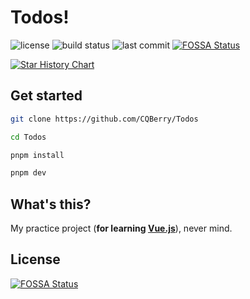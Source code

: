 # Todos!

![license](https://img.shields.io/github/license/CQBerry/Todos?style=for-the-badge)
![build status](https://img.shields.io/github/workflow/status/CQBerry/Todos/deploy?style=for-the-badge
)
![last commit](https://img.shields.io/github/last-commit/CQBerry/Todos?style=for-the-badge)
[![FOSSA Status](https://app.fossa.com/api/projects/git%2Bgithub.com%2FCQBerry%2FTodos.svg?type=shield)](https://app.fossa.com/projects/git%2Bgithub.com%2FCQBerry%2FTodos?ref=badge_shield)

[![Star History Chart](https://api.star-history.com/svg?repos=CQBerry/Todos&type=Date)](https://star-history.com/#CQBerry/Todos&Date)

## Get started

```sh
git clone https://github.com/CQBerry/Todos

cd Todos

pnpm install

pnpm dev
```

## What's this?

My practice project (**for learning [Vue.js](https://vuejs.org/)**), never mind.

## License
[![FOSSA Status](https://app.fossa.com/api/projects/git%2Bgithub.com%2FCQBerry%2FTodos.svg?type=large)](https://app.fossa.com/projects/git%2Bgithub.com%2FCQBerry%2FTodos?ref=badge_large)